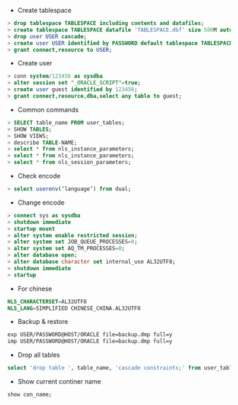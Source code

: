
- Create tablespace

```sql
> drop tablespace TABLESPACE including contents and datafiles;
> create tablespace TABLESPACE datafile 'TABLESPACE.dbf' size 500M autoextend on next 5M maxsize unlimited; 
> drop user USER cascade;
> create user USER identified by PASSWORD default tablespace TABLESPACE;
> grant connect,resource to USER;
```

- Create user 

```sql
> conn system/123456 as sysdba
> alter session set "_ORACLE_SCRIPT"=true;  
> create user guest identified by 123456;
> grant connect,resource,dba,select any table to guest;
```

- Common commands

```sql
> SELECT table_name FROM user_tables; 
> SHOW TABLES;
> SHOW VIEWS;
> describe TABLE-NAME;
> select * from nls_instance_parameters;
> select * from nls_instance_parameters;
> select * from nls_session_parameters;
```

- Check encode

```sql
> select userenv(‘language’) from dual;
```

- Change encode

```sql
> connect sys as sysdba
> shutdown immediate
> startup mount
> alter system enable restricted session;
> alter system set JOB_QUEUE_PROCESSES=0;
> alter system set AQ_TM_PROCESSES=0; 
> alter database open; 
> alter database character set internal_use AL32UTF8;
> shutdown immediate 
> startup
```

- For chinese

```sql
NLS_CHARACTERSET=AL32UTF8
NLS_LANG=SIMPLIFIED CHINESE_CHINA.AL32UTF8
```

- Backup & restore

```bash
exp USER/PASSWORD@HOST/ORACLE file=backup.dmp full=y
imp USER/PASSWORD@HOST/ORACLE file=backup.dmp full=y
```

- Drop all tables

```sql
select 'drop table ', table_name, 'cascade constraints;' from user_tables;
```

- Show current continer name

```sql
show con_name;
```
